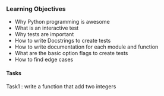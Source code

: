 ### Learning Objectives

- Why Python programming is awesome
- What is an interactive test
- Why tests are important
- How to write Docstrings to create tests
- How to write documentation for each module and function
- What are the basic option flags to create tests
- How to find edge cases

#### Tasks

 Task1 : write a function that add two integers
